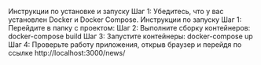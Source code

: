 Инструкции по установке и запуску
Шаг 1: Убедитесь, что у вас установлен Docker и Docker Compose.
Инструкции по запуску
Шаг 1: Перейдите в папку с проектом:
Шаг 2: Выполните сборку контейнеров:
docker-compose build
Шаг 3: Запустите контейнеры:
docker-compose up
Шаг 4: Проверьте работу приложения, открыв браузер и перейдя по ссылке http://localhost:3000/news/
